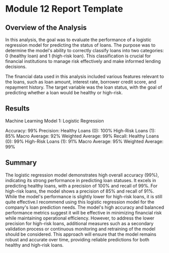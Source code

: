 # Module 12 Report Template

## Overview of the Analysis

In this analysis, the goal was to evaluate the performance of a logistic regression model for predicting the status of loans. The purpose was to determine the model's ability to correctly classify loans into two categories: 0 (healthy loan) and 1 (high-risk loan). This classification is crucial for financial institutions to manage risk effectively and make informed lending decisions.

The financial data used in this analysis included various features relevant to the loans, such as loan amount, interest rate, borrower credit score, and repayment history. The target variable was the loan status, with the goal of predicting whether a loan would be healthy or high-risk.



## Results

Machine Learning Model 1: Logistic Regression

Accuracy: 99%
Precision:
Healthy Loans (0): 100%
High-Risk Loans (1): 85%
Macro Average: 92%
Weighted Average: 99%
Recall:
Healthy Loans (0): 99%
High-Risk Loans (1): 91%
Macro Average: 95%
Weighted Average: 99%


## Summary
The logistic regression model demonstrates high overall accuracy (99%), indicating its strong performance in predicting loan statuses. It excels in predicting healthy loans, with a precision of 100% and recall of 99%. For high-risk loans, the model shows a precision of 85% and recall of 91%. While the model's performance is slightly lower for high-risk loans, it is still quite effective.I recommend using this logistic regression model for the company's loan prediction needs. The model's high accuracy and balanced performance metrics suggest it will be effective in minimizing financial risk while maintaining operational efficiency. However, to address the lower precision for high-risk loans, additional measures such as a secondary validation process or continuous monitoring and retraining of the model should be considered. This approach will ensure that the model remains robust and accurate over time, providing reliable predictions for both healthy and high-risk loans.







